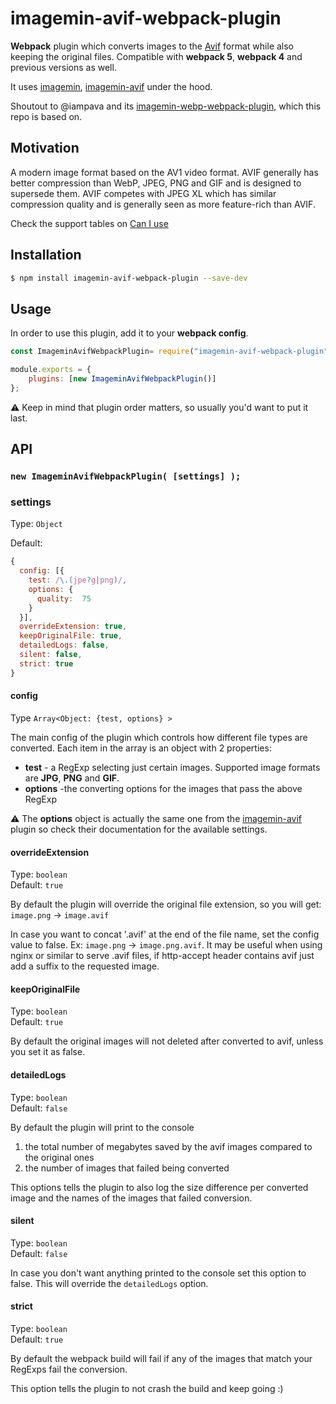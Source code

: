 # imagemin-avif-webpack-plugin


**Webpack** plugin which converts images to the [Avif](https://developers.google.com/speed/webp/) format while also keeping the original files. Compatible with **webpack 5**, **webpack 4** and previous versions as well.


It uses [imagemin](https://www.npmjs.com/package/imagemin), [imagemin-avif](https://www.npmjs.com/package/imagemin-avif) under the hood.

Shoutout to @iampava and its [imagemin-webp-webpack-plugin](https://github.com/iampava/imagemin-webp-webpack-plugin), which this repo is based on.


## Motivation

A modern image format based on the AV1 video format. AVIF generally has better compression than WebP, JPEG, PNG and GIF and is designed to supersede them. AVIF competes with JPEG XL which has similar compression quality and is generally seen as more feature-rich than AVIF.

Check the support tables on [Can I use](https://caniuse.com/#feat=avif)


## Installation



```bash
$ npm install imagemin-avif-webpack-plugin --save-dev
```



## Usage



In order to use this plugin, add it to your **webpack config**.



```js
const ImageminAvifWebpackPlugin= require("imagemin-avif-webpack-plugin");

module.exports = {
    plugins: [new ImageminAvifWebpackPlugin()]
};
```
⚠ Keep in mind that plugin order matters, so usually you'd want to put it last.



## API



### ```new ImageminAvifWebpackPlugin( [settings] );```



### settings



Type: `Object`<br/>

Default:

```js
{
  config: [{
    test: /\.(jpe?g|png)/,
    options: {
      quality:  75
    }
  }],
  overrideExtension: true,
  keepOriginalFile: true,
  detailedLogs: false,
  silent: false,
  strict: true
}
```

#### config
Type ```Array<Object: {test, options} >```


The main config of the plugin which controls how different file types are converted. Each item in the array is an object with 2 properties:

* **test** - a RegExp selecting just certain images. Supported image formats are **JPG**, **PNG** and **GIF**.
* **options** -the converting options for the images that pass the above RegExp

⚠ The **options** object is actually the same one from the [imagemin-avif](https://www.npmjs.com/package/imagemin-avif) plugin so check their documentation for the available settings.

#### overrideExtension

Type: `boolean`<br>
Default: `true`

By default the plugin will override the original file extension, so you will get: `image.png` -> `image.avif`

In case you want to concat '.avif' at the end of the file name, set the config value to false. Ex: `image.png` -> `image.png.avif`. It may be useful when using nginx or similar to serve .avif files, if http-accept header contains avif just add a suffix to the requested image.

#### keepOriginalFile

Type: `boolean`<br>
Default: `true`

By default the original images will not deleted after converted to avif, unless you set it as false.

#### detailedLogs

Type: `boolean`<br>
Default: `false`

By default the plugin will print to the console

1. the total number of megabytes saved by the avif images compared to the original ones
2. the number of images that failed being converted

This options tells the plugin to also log the size difference per converted image and the names of the images that failed conversion.

#### silent

Type: `boolean`<br>
Default: `false`

In case you don't want anything printed to the console set this option to false. This will override the `detailedLogs` option. <br>

#### strict

Type: `boolean`<br>
Default: `true`

By default the webpack build will fail if any of the images that match your RegExps fail the conversion.

This option tells the plugin to not crash the build and keep going :)
